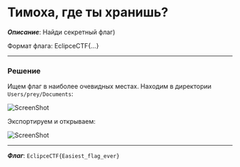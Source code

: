 # Тимоха, где ты хранишь?

***Описание***: Найди секретный флаг)

Формат флага: EclipceCTF{...}

---
### Решение

Ищем флаг в наиболее очевидных местах. Находим  в директории `Users/prey/Documents`:

![ScreenShot](screenshots/forensics-1.png)

Экспортируем и открываем:

![ScreenShot](screenshots/forensics-2.png)

---

***Флаг***: `EclipceCTF{Easiest_flag_ever}`


